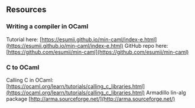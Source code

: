 ## Resources

### Writing a compiler in OCaml

Tutorial here: [https://esumii.github.io/min-caml/index-e.html](https://esumii.github.io/min-caml/index-e.html)
GitHub repo here: [https://github.com/esumii/min-caml](https://github.com/esumii/min-caml)

### C to OCaml
Calling C in OCaml: [https://ocaml.org/learn/tutorials/calling_c_libraries.html](https://ocaml.org/learn/tutorials/calling_c_libraries.html)
Armadillo lin-alg package [http://arma.sourceforge.net/](http://arma.sourceforge.net/)
